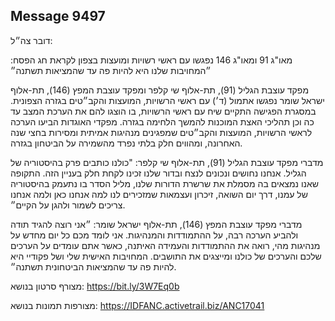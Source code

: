 ## Message 9497

דובר צה״ל: 

מאו"ג 91 ומאו"ג 146 נפגשו עם ראשי רשויות ומועצות בצפון לקראת חג הפסח: ״המחויבות שלנו היא להיות פה עד שהמציאות תשתנה״

מפקד עוצבת הגליל (91), תת-אלוף שי קלפר ומפקד עוצבת המפץ (146), תת-אלוף ישראל שומר נפגשו אתמול (ד׳) עם ראשי הרשויות, המועצות והקב״טים בגזרה הצפונית. 
במסגרת הפגישה התקיים שיח עם ראשי הרשויות, בו הוצגו להם את הערכת המצב עד כה וכן תהליכי האצת המוכנות להמשך הלחימה בגזרה.
מפקדי האוגדות הביעו הערכה לראשי הרשויות, המועצות והקב״טים שמפגינים מנהיגות אמיתית ומסירות בחצי שנה האחרונה, ומהווים חלק בלתי נפרד מהשמירה על הביטחון בגזרה. 

מדברי מפקד עוצבת הגליל (91), תת-אלוף שי קלפר: "כולנו כותבים פרק בהיסטוריה של הגליל. אנחנו נחושים ונכונים לנצח ובדור שלנו זכינו לקחת חלק בעניין הזה. התקופה שאנו נמצאים בה מסמלת את שרשרת הדורות שלנו, מליל הסדר בו נתעמק בהיסטוריה של עמנו, דרך יום השואה, זיכרון ועצמאות שמזכירים לנו למה אנחנו כאן ולמה אנחנו צריכים לשמור ולהגן על הקיים״.

מדברי מפקד עוצבת המפץ (146), תת-אלוף ישראל שומר: ״אני רוצה להגיד תודה ולהביע הערכה רבה, על ההתמודדות והמנהיגות. אני לומד מכם כל יום מחדש על מנהיגות מהי, רואה את ההתמודדות והעמידה האיתנה, כאשר אתם עומדים על הערכים שלכם והערכים של כולנו ומייצגים את התושבים. המחויבות האישית שלי ושל פקודיי היא להיות פה עד שהמציאות הביטחונית תשתנה״.

מצורף סרטון בנושא: 
https://bit.ly/3W7Eq0b

מצורפות תמונות בנושא: 
https://IDFANC.activetrail.biz/ANC17041


